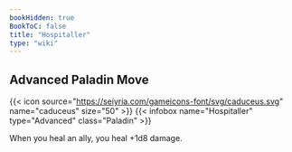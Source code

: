 ```yaml
---
bookHidden: true
BookToC: false
title: "Hospitaller"
type: "wiki"
---
```

## Advanced Paladin Move
{{< icon source="https://seiyria.com/gameicons-font/svg/caduceus.svg" name="caduceus" size="50" >}}
{{< infobox name="Hospitaller" type="Advanced" class="Paladin" >}}

When you heal an ally, you heal +1d8 damage.